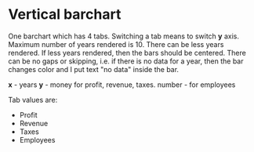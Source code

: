 # Vertical barchart

One barchart which has 4 tabs. Switching a tab means to switch **y** axis.
Maximum number of years rendered is 10. There can be less years rendered.
If less years rendered, then the bars should be centered.
There can be no gaps or skipping, i.e. if there is no data for a year, 
then the bar changes color and I put text "no data" inside the bar.

**x** - years
**y** - money for profit, revenue, taxes. number - for employees

Tab values are:
- Profit
- Revenue
- Taxes
- Employees
